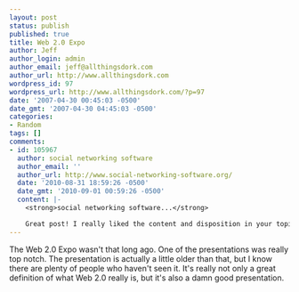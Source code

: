 ```yaml
---
layout: post
status: publish
published: true
title: Web 2.0 Expo
author: Jeff
author_login: admin
author_email: jeff@allthingsdork.com
author_url: http://www.allthingsdork.com
wordpress_id: 97
wordpress_url: http://www.allthingsdork.com/?p=97
date: '2007-04-30 00:45:03 -0500'
date_gmt: '2007-04-30 04:45:03 -0500'
categories:
- Random
tags: []
comments:
- id: 105967
  author: social networking software
  author_email: ''
  author_url: http://www.social-networking-software.org/
  date: '2010-08-31 18:59:26 -0500'
  date_gmt: '2010-09-01 00:59:26 -0500'
  content: |-
    <strong>social networking software...</strong>

    Great post! I really liked the content and disposition in your topic!...
---
```

<p>The Web 2.0 Expo wasn't that long ago. One of the presentations was really top notch. The presentation is actually a little older than that, but I know there are plenty of people who haven't seen it. It's really not only a great definition of what Web 2.0 really is, but it's also a damn good presentation.</p>
<p><object width="425" height="350"><param name="movie" value="http://www.youtube.com/v/6gmP4nk0EOE"></param><param name="wmode" value="transparent"></param><embed src="http://www.youtube.com/v/6gmP4nk0EOE" type="application/x-shockwave-flash" wmode="transparent" width="425" height="350"></embed></object></p>
